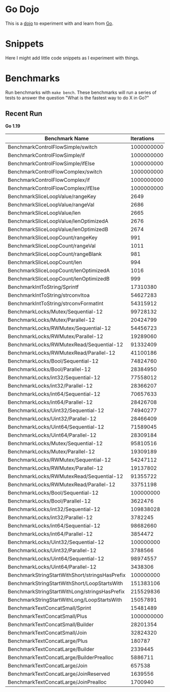 # Go Dojo

This is a [dojo](https://en.wikipedia.org/wiki/Dojo) to experiment with and learn from [Go](https://go.dev/).

# Snippets

Here I might add little code snippets as I experiment with things.

# Benchmarks

Run benchmarks with `make bench`. These benchmarks will run a series of tests to answer the question "What is the fastest way to do X in Go?"

## Recent Run

**Go 1.19**

| Benchmark Name | Iterations | ns/op | B/op | allocs/op |
|----------------|:-----------|:------|:-----|:----------|
| BenchmarkControlFlowSimple/switch | 1000000000 | 0.5457 | 0 | 0 |
| BenchmarkControlFlowSimple/if | 1000000000 | 0.5534 | 0 | 0 |
| BenchmarkControlFlowSimple/ifElse | 1000000000 | 0.5526 | 0 | 0 |
| BenchmarkControlFlowComplex/switch | 1000000000 | 1.001 | 0 | 0 |
| BenchmarkControlFlowComplex/if | 1000000000 | 0.5398 | 0 | 0 |
| BenchmarkControlFlowComplex/ifElse | 1000000000 | 0.5597 | 0 | 0 |
| BenchmarkSliceLoopValue/rangeKey | 2649 | 441371 | 0 | 0 |
| BenchmarkSliceLoopValue/rangeVal | 2686 | 426988 | 0 | 0 |
| BenchmarkSliceLoopValue/len | 2665 | 441655 | 0 | 0 |
| BenchmarkSliceLoopValue/lenOptimizedA | 2676 | 429415 | 0 | 0 |
| BenchmarkSliceLoopValue/lenOptimizedB | 2674 | 444470 | 0 | 0 |
| BenchmarkSliceLoopCount/rangeKey | 991 | 1157209 | 0 | 0 |
| BenchmarkSliceLoopCount/rangeVal | 1011 | 1198847 | 0 | 0 |
| BenchmarkSliceLoopCount/rangeBlank | 981 | 1172294 | 0 | 0 |
| BenchmarkSliceLoopCount/len | 994 | 1180548 | 0 | 0 |
| BenchmarkSliceLoopCount/lenOptimizedA | 1016 | 1178200 | 0 | 0 |
| BenchmarkSliceLoopCount/lenOptimizedB | 999 | 1189783 | 0 | 0 |
| BenchmarkIntToString/Sprintf | 17310380 | 67.59 | 16 | 1 |
| BenchmarkIntToString/strconvItoa | 54627283 | 22.08 | 7 | 0 |
| BenchmarkIntToString/strconvFormatInt | 54315912 | 22.10 | 7 | 0 |
| BenchmarkLocks/Mutex/Sequential-12 | 99728132 | 11.92 | 0 | 0 |
| BenchmarkLocks/Mutex/Parallel-12 | 20424799 | 60.74 | 0 | 0 |
| BenchmarkLocks/RWMutex/Sequential-12 | 54456723 | 21.22 | 0 | 0 |
| BenchmarkLocks/RWMutex/Parallel-12 | 19289060 | 63.53 | 0 | 0 |
| BenchmarkLocks/RWMutexRead/Sequential-12 | 91332409 | 12.11 | 0 | 0 |
| BenchmarkLocks/RWMutexRead/Parallel-12 | 41100186 | 28.95 | 0 | 0 |
| BenchmarkLocks/Bool/Sequential-12 | 74824760 | 15.51 | 0 | 0 |
| BenchmarkLocks/Bool/Parallel-12 | 28384950 | 42.43 | 0 | 0 |
| BenchmarkLocks/int32/Sequential-12 | 77558012 | 15.25 | 0 | 0 |
| BenchmarkLocks/int32/Parallel-12 | 28366207 | 42.29 | 0 | 0 |
| BenchmarkLocks/int64/Sequential-12 | 70657633 | 16.78 | 0 | 0 |
| BenchmarkLocks/int64/Parallel-12 | 28426708 | 41.95 | 0 | 0 |
| BenchmarkLocks/Uint32/Sequential-12 | 74940277 | 15.64 | 0 | 0 |
| BenchmarkLocks/Uint32/Parallel-12 | 28466409 | 42.08 | 0 | 0 |
| BenchmarkLocks/Uint64/Sequential-12 | 71589045 | 16.33 | 0 | 0 |
| BenchmarkLocks/Uint64/Parallel-12 | 28309184 | 42.17 | 0 | 0 |
| BenchmarkLocks/Mutex/Sequential-12 | 95810516 | 12.18 | 0 | 0 |
| BenchmarkLocks/Mutex/Parallel-12 | 19309189 | 60.73 | 0 | 0 |
| BenchmarkLocks/RWMutex/Sequential-12 | 54247112 | 21.36 | 0 | 0 |
| BenchmarkLocks/RWMutex/Parallel-12 | 19137802 | 62.44 | 0 | 0 |
| BenchmarkLocks/RWMutexRead/Sequential-12 | 91355722 | 11.91 | 0 | 0 |
| BenchmarkLocks/RWMutexRead/Parallel-12 | 33751198 | 35.47 | 0 | 0 |
| BenchmarkLocks/Bool/Sequential-12 | 100000000 | 11.40 | 0 | 0 |
| BenchmarkLocks/Bool/Parallel-12 | 3622476 | 328.3 | 0 | 0 |
| BenchmarkLocks/int32/Sequential-12 | 109838028 | 10.94 | 0 | 0 |
| BenchmarkLocks/int32/Parallel-12 | 3782245 | 353.1 | 0 | 0 |
| BenchmarkLocks/int64/Sequential-12 | 98682660 | 11.80 | 0 | 0 |
| BenchmarkLocks/int64/Parallel-12 | 3854472 | 308.7 | 0 | 0 |
| BenchmarkLocks/Uint32/Sequential-12 | 100000000 | 11.52 | 0 | 0 |
| BenchmarkLocks/Uint32/Parallel-12 | 3788566 | 331.7 | 0 | 0 |
| BenchmarkLocks/Uint64/Sequential-12 | 98974557 | 11.90 | 0 | 0 |
| BenchmarkLocks/Uint64/Parallel-12 | 3438306 | 347.1 | 0 | 0 |
| BenchmarkStringStartWithShort/stringsHasPrefix | 100000000 | 11.12 | 0 | 0 |
| BenchmarkStringStartWithShort/LoopStartsWith | 151383106 | 7.820 | 0 | 0 |
| BenchmarkStringStartWithLong/stringsHasPrefix | 215529836 | 5.787 | 0 | 0 |
| BenchmarkStringStartWithLong/LoopStartsWith | 15057891 | 78.96 | 0 | 0 |
| BenchmarkTextConcatSmall/Sprint | 15481489 | 74.62 | 16 | 1 |
| BenchmarkTextConcatSmall/Plus | 1000000000 | 0.2206 | 0 | 0 |
| BenchmarkTextConcatSmall/Builder | 28201354 | 40.07 | 24 | 2 |
| BenchmarkTextConcatSmall/Join | 32824320 | 35.28 | 16 | 1 |
| BenchmarkTextConcatLarge/Plus | 180787 | 6301 | 31728 | 99 |
| BenchmarkTextConcatLarge/Builder | 2339445 | 509.6 | 1912 | 8 |
| BenchmarkTextConcatLarge/BuilderPrealloc | 5886711 | 207.7 | 640 | 1 |
| BenchmarkTextConcatLarge/Join | 657538 | 1722 | 4720 | 9 |
| BenchmarkTextConcatLarge/JoinReserved | 1639556 | 731.4 | 640 | 1 |
| BenchmarkTextConcatLarge/JoinPrealloc | 1700940 | 697.6 | 640 | 1 |
